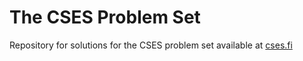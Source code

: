 # The CSES Problem Set

Repository for solutions for the CSES problem set available at [cses.fi](https://cses.fi/problemset/)
